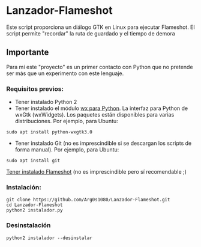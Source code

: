 # Lanzador-Flameshot
Este script proporciona un diálogo GTK en Linux para ejecutar Flameshot. El script permite "recordar" la ruta de guardado y el tiempo de demora

## Importante
Para mí este "proyecto" es un primer contacto con Python que no pretende ser más que un experimento con este lenguaje.

### Requisitos previos:
- Tener instalado Python 2
- Tener instalado el módulo [wx para Python](https://wiki.wxpython.org/How%20to%20install%20wxPython). La interfaz para Python de wxGtk (wxWidgets). Los paquetes están disponibles para varias distribuciones. Por ejemplo, para Ubuntu:
```
sudo apt install python-wxgtk3.0
```
- Tener instalado Git (no es imprescindible si se descargan los scripts de forma manual). Por ejemplo, para Ubuntu:
```
sudo apt install git
```
[Tener instalado Flameshot](https://github.com/lupoDharkael/flameshot/) (no es imprescindible pero sí recomendable ;)

### Instalación:
```
git clone https://github.com/Arg0s1080/Lanzador-Flameshot.git
cd Lanzador-Flameshot
python2 instalador.py
```
### Desinstalación
```
python2 instalador --desinstalar
```



